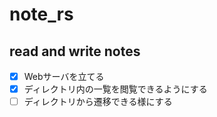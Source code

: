 # note_rs

## read and write notes

- [x] Webサーバを立てる
- [x] ディレクトリ内の一覧を閲覧できるようにする
- [ ] ディレクトリから遷移できる様にする
